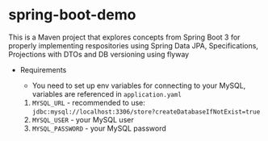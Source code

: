 # spring-boot-demo
This is a Maven project that explores concepts from Spring Boot 3 for properly implementing respositories using Spring Data JPA, Specifications, Projections with DTOs and DB versioning using flyway

- Requirements
  - You need to set up env variables for connecting to your MySQL, variables are referenced in `application.yaml` 

  1. `MYSQL_URL` - recommended to use: `jdbc:mysql://localhost:3306/store?createDatabaseIfNotExist=true`
  2. `MYSQL_USER` - your MySQL user
  3. `MYSQL_PASSWORD` - your MySQL password